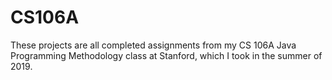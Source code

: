 # CS106A
These projects are all completed assignments from my CS 106A Java Programming Methodology class at Stanford, which I took in the summer of 2019.
